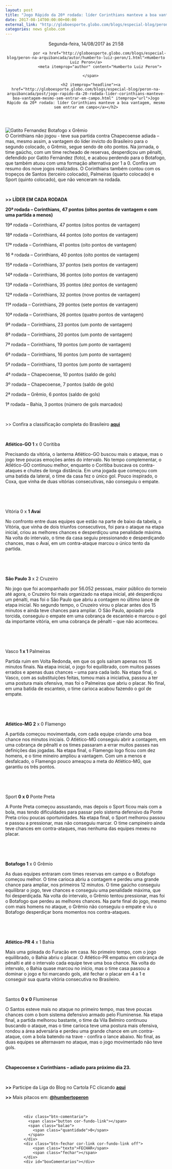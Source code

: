 ```yaml
---
layout: post
title: "Jogo Rápido da 20ª rodada: líder Corinthians manteve a boa vantagem, mesmo sem entrar em campo"
date: 2017-08-14T00:00:00+00:00
external_link: "http://globoesporte.globo.com/blogs/especial-blog/peron-na-arquibancada/post/jogo-rapido-da-20-rodada-lider-corinthians-manteve-boa-vantagem-mesmo-sem-entrar-em-campo.html"
categories: news globo.com
---
```

<header>
        <time itemprop="datePublished" datetime="2017-08-14BRT21:Ago"> Segunda-feira, 14/08/2017 às 21:58 </time>
        <span class="author">
            
                por <a href="http://globoesporte.globo.com/blogs/especial-blog/peron-na-arquibancada/autor/humberto-luiz-peron/1.html">Humberto Luiz Peron</a>
                <meta itemprop="author" content="Humberto Luiz Peron">
            
        </span>

        <h2 itemprop="headline"><a href="http://globoesporte.globo.com/blogs/especial-blog/peron-na-arquibancada/post/jogo-rapido-da-20-rodada-lider-corinthians-manteve-boa-vantagem-mesmo-sem-entrar-em-campo.html" itemprop="url">Jogo Rápido da 20ª rodada: líder Corinthians manteve a boa vantagem, mesmo sem entrar em campo</a></h2>

   </header>

![Gatito Fernandez Botafogo x Grêmio](http://s2.glbimg.com/FRN9s_vcKwZ7gP5HCDhz_IKT114=/950x600/smart/s.glbimg.com/es/ge/f/original/2017/08/13/cdg20170813019.jpg)  
O Corinthians não jogou - teve sua partida contra Chapecoense adiada – mas, mesmo assim, a vantagem do líder invicto do Brasileiro para o segundo colocado, o Grêmio, segue sendo de oito pontos. Na jornada, o time gaúcho, com um time recheado de reservas, desperdiçou um pênalti, defendido por Gatito Fernández (foto), e acabou perdendo para o Botafogo, que também atuou com uma formação alternativa por 1 a 0. Confira um resumo dos nove jogos realizados. O Corinthians também contou com os tropeços de Santos (terceiro colocado), Palmeiras (quarto colocado) e Sport (quinto colocado), que não venceram na rodada.

&nbsp;

**\>\> LÍDER EM CADA RODADA**

**20ª rodada – Corinthians, 47 pontos (oitos pontos de vantagem e com uma partida a menos)**

19ª rodada – Corinthians, 47 pontos (oitos pontos de vantagem)

18ª rodada – Corinthians, 44 pontos (oito pontos de vantagem)

17ª rodada – Corinthians, 41 pontos (oito pontos de vantagem)

16 ª rodada – Corinthians, 40 pontos (oito pontos de vantagem)

15ª rodada – Corinthians, 37 pontos (seis pontos de vantagem)

14ª rodada – Corinthians, 36 pontos (oito pontos de vantagem)

13ª rodada – Corinthians, 35 pontos (dez pontos de vantagem)

12ª rodada – Corinthians, 32 pontos (nove pontos de vantagem)

11ª rodada – Corinthians, 29 pontos (sete pontos de vantagem)

10ª rodada – Corinthians, 26 pontos (quatro pontos de vantagem)

9ª rodada – Corinthians, 23 pontos (um ponto de vantagem)

8ª rodada – Corinthians, 20 pontos (um ponto de vantagem)

7ª rodada – Corinthians, 19 pontos (um ponto de vantagem)

6ª rodada – Corinthians, 16 pontos (um ponto de vantagem)

5ª rodada – Corinthians, 13 pontos (um ponto de vantagem)

4ª rodada – Chapecoense, 10 pontos (saldo de gols)

3º rodada – Chapecoense, 7 pontos (saldo de gols)

2ª rodada – Grêmio, 6 pontos (saldo de gols)

1ª rodada – Bahia, 3 pontos (número de gols marcados)

&nbsp;

\>\> Confira a classificação completa do Brasileiro [**aqui**](http://globoesporte.globo.com/futebol/brasileirao-serie-a/)

&nbsp;

**Atlético-GO 1** x 0 Coritiba

Precisando da vitória, o lanterna Atlético-GO buscou mais o ataque, mas o jogo teve poucas emoções antes do intervalo. No tempo complementar, o Atlético-GO continuou melhor, enquanto o Coritiba buscava os contra-ataques e chutes de longa distância. Em uma jogada que começou com uma batida da lateral, o time da casa fez o único gol. Pouco inspirado, o Coxa, que vinha de duas vitórias consecutivas, não conseguiu o empate.

&nbsp;

  
  

&nbsp;

Vitória 0 x **1 Avaí**

No confronto entre duas equipes que estão na parte de baixo da tabela, o Vitória, que vinha de dois triunfos consecutivos, foi para o ataque na etapa inicial, criou as melhores chances e desperdiçou uma penalidade máxima. Na volta do intervalo, o time da casa seguiu pressionando e desperdiçando chances, mas o Avaí, em um contra-ataque marcou o único tento da partida.

&nbsp;

  
  

&nbsp;

**São Paulo 3** x 2 Cruzeiro

No jogo que foi acompanhado por 56.052 pessoas, maior público do torneio até agora, o Cruzeiro foi mais organizado na etapa inicial, até desperdiçou um pênalti, mas foi o São Paulo que abriu a contagem no último lance de etapa inicial. No segundo tempo, o Cruzeiro virou o placar antes dos 15 minutos e ainda teve chances para ampliar. O São Paulo, apoiado pela torcida, conseguiu o empate em uma cobrança de escanteio e marcou o gol da importante vitória, em uma cobrança de pênalti – que não aconteceu.

&nbsp;

  
  

&nbsp;

Vasco **1 x 1** Palmeiras

Partida ruim em Volta Redonda, em que os gols saíram apenas nos 15 minutos finais. Na etapa inicial, o jogo foi equilibrado, com muitos passes errados e apenas duas chances – uma para cada lado. Na etapa final, o Vasco, com as substituições feitas, tomou mais a iniciativa, passou a ter uma postura mais ofensiva, mas foi o Palmeiras que abriu o placar. No final, em uma batida de escanteio, o time carioca acabou fazendo o gol de empate.

&nbsp;

  
  

&nbsp;

**Atlético-MG 2** x 0 Flamengo

A partida começou movimentada, com cada equipe criando uma boa chance nos minutos iniciais. O Atlético-MG conseguiu abrir a contagem, em uma cobrança de pênalti e os times passaram a errar muitos passes nas definições das jogadas. Na etapa final, o Flamengo logo ficou com dez homens, e o time mineiro ampliou a vantagem. Com um a menos e desfalcado, o Flamengo pouco ameaçou a meta do Atlético-MG, que garantiu os três pontos.

&nbsp;

  
  

&nbsp;

Sport **0 x 0** Ponte Preta

A Ponte Preta começou assustando, mas depois o Sport ficou mais com a bola, mas tendo dificuldades para passar pelo sistema defensivo da Ponte Preta criou poucas oportunidades. Na etapa final, o Sport melhorou passou e passou a pressionar, mas não conseguiu marcar. O time campineiro ainda teve chances em contra-ataques, mas nenhuma das equipes mexeu no placar.

&nbsp;

  
  

&nbsp;

**Botafogo 1** x 0 Grêmio

As duas equipes entraram com times reservas em campo e o Botafogo começou melhor. O time carioca abriu a contagem e perdeu uma grande chance para ampliar, nos primeiros 12 minutos. O time gaúcho conseguiu equilibrar o jogo, teve chances e conseguiu uma penalidade máxima, que foi desperdiçada. Na volta do intervalo, o Grêmio tentou pressionar, mas foi o Botafogo que perdeu as melhores chances. Na parte final do jogo, mesmo com mais homens no ataque, o Grêmio não conseguiu o empate e viu o Botafogo desperdiçar bons momentos nos contra-ataques.

&nbsp;

  
  
&nbsp;

**Atlético-PR 4** x 1 Bahia

Mais uma goleada do Furacão em casa. No primeiro tempo, com o jogo equilibrado, o Bahia abriu o placar. O Atlético-PR empatou em cobrança de pênalti e até o intervalo cada equipe teve uma boa chance. Na volta do intervalo, o Bahia quase marcou no início, mas o time casa passou a dominar o jogo e foi marcando gols, até fechar o placar em 4 a 1 e conseguir sua quarta vitória consecutiva no Brasileiro.

&nbsp;

  
  

Santos **0 x 0** Fluminense

O Santos esteve mais no ataque no primeiro tempo, mas teve poucas chances com o bom sistema defensivo armado pelo Fluminense. Na etapa final, a partida melhorou bastante, o time da Vila Belmiro continuou buscando o ataque, mas o time carioca teve uma postura mais ofensiva, rondou a área adversária e perdeu uma grande chance em um contra-ataque, com a bola batendo na trave - confira o lance abaixo. No final, as duas equipes se alternavam no ataque, mas o jogo movimentado não teve gols.

&nbsp;

  
  

**Chapecoense x Corinthians – adiado para próximo dia 23.**

&nbsp;

**\>\>** Participe da Liga do Blog no Cartola FC clicando [**aqui**](https://cartolafc.globo.com/#/liga/blog-peron-na-arquibancada)

**\>\>** Mais pitacos em: [**@humbertoperon**](https://twitter.com/humbertoperon)

&nbsp;

<footer>
        <div class="share-bar" data-url="http://globoesporte.globo.com/blogs/especial-blog/peron-na-arquibancada/post/jogo-rapido-da-20-rodada-lider-corinthians-manteve-boa-vantagem-mesmo-sem-entrar-em-campo.html" data-title="Jogo Rápido da 20ª rodada: líder Corinthians manteve a boa vantagem, mesmo sem entrar em campo" data-image-url="http://s2.glbimg.com/FRN9s_vcKwZ7gP5HCDhz_IKT114=/950x600/smart/s.glbimg.com/es/ge/f/original/2017/08/13/cdg20170813019.jpg">
        </div>

        
            <div class="btn-comentario">
              <span class="button cor-fundo-link"></span>
              <span class="balao">
                <span class="quantidade">0</span>
              </span>
            </div>
            <div class="btn-fechar cor-link cor-fundo-link off">
                <span class="texto">FECHAR</span>
                <span class="fechar"></span>
            </div>
            <div id="boxComentarios"></div>
        
   </footer>
